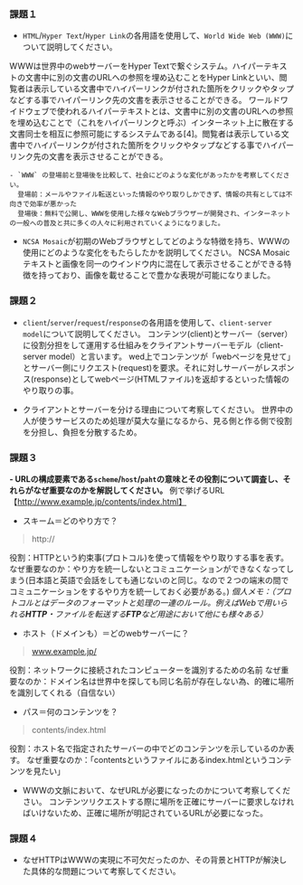 ### 課題１

- `HTML`/`Hyper Text`/`Hyper Link`の各用語を使用して、`World Wide Web (WWW)`について説明してください。

WWWは世界中のwebサーバーをHyper Textで繋ぐシステム。ハイパーテキストの文書中に別の文書のURLへの参照を埋め込むことをHyper Linkといい、閲覧者は表示している文書中でハイパーリンクが付された箇所をクリックやタップなどする事でハイパーリンク先の文書を表示させることができる。
ワールドワイドウェブで使われるハイパーテキストとは、文書中に別の文書のURLへの参照を埋め込むことで（これをハイパーリンクと呼ぶ）インターネット上に散在する文書同士を相互に参照可能にするシステムである[4]。閲覧者は表示している文書中でハイパーリンクが付された箇所をクリックやタップなどする事でハイパーリンク先の文書を表示させることができる。

    - `WWW` の登場前と登場後を比較して、社会にどのような変化があったかを考察してください。
      登場前：メールやファイル転送といった情報のやり取りしかできず、情報の共有としては不向きで効率が悪かった
      登場後：無料で公開し、WWWを使用した様々なWebブラウザーが開発され、インターネットの一般への普及と共に多くの人々に利用されていくようになりました。
      
- `NCSA Mosaic`が初期のWebブラウザとしてどのような特徴を持ち、WWWの使用にどのような変化をもたらしたかを説明してください。
NCSA Mosaicテキストと画像を同一のウインドウ内に混在して表示させることができる特徴を持っており、画像を載せることで豊かな表現が可能になりました。
### 課題２

- `client`/`server`/`request`/`response`の各用語を使用して、`client-server model`について説明してください。
コンテンツ(client)とサーバー（server）に役割分担をして運用する仕組みをクライアントサーバーモデル（client-server model）と言います。
wed上でコンテンツが「webページを見せて」とサーバー側にリクエスト(request)を要求。それに対しサーバーがレスポンス(response)としてwebページ(HTMLファイル)を返却するといった情報のやり取りの事。

- クライアントとサーバーを分ける理由について考察してください。
世界中の人が使うサービスのため処理が莫大な量になるから、見る側と作る側で役割を分担し、負担を分散するため。


### 課題３

**- URLの構成要素である`scheme`/`host`/`paht`の意味とその役割について調査し、それらがなぜ重要なのかを解説してください。**
例で挙げるURL  【http://www.example.jp/contents/index.html】
- スキーム＝どのやり方で？
> http://

役割：HTTPという約束事(プロトコル)を使って情報をやり取りする事を表す。
なぜ重要なのか：やり方を統一しないとコミュニケーションができなくなってしまう(日本語と英語で会話をしても通じないのと同じ。なので２つの端末の間でコミュニケーションをするやり方を統一しておく必要がある。)
_個人メモ：（プロトコルとはデータのフォーマットと処理の一連のルール。例えばWebで用いられる**HTTP**・ファイルを転送する**FTP**など用途において他にも様々ある）_

- ホスト（ドメインも）＝どのwebサーバーに？
> www.example.jp/

役割：ネットワークに接続されたコンピューターを識別するための名前
なぜ重要なのか：ドメイン名は世界中を探しても同じ名前が存在しない為、的確に場所を識別してくれる（自信ない）

- パス＝何のコンテンツを？
> contents/index.html

役割：ホスト名で指定されたサーバーの中でどのコンテンツを示しているのか表す。
なぜ重要なのか：「contentsというファイルにあるindex.htmlというコンテンツを見たい」

- WWWの文脈において、なぜURLが必要になったのかについて考察してください。
コンテンツリクエストする際に場所を正確にサーバーに要求しなければいけないため、正確に場所が明記されているURLが必要になった。

### 課題４

- なぜHTTPはWWWの実現に不可欠だったのか、その背景とHTTPが解決した具体的な問題について考察してください。

